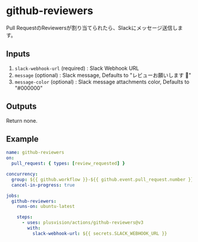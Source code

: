 # github-reviewers

Pull RequestのReviewersが割り当てられたら、Slackにメッセージ送信します。

## Inputs

1. `slack-webhook-url` (required) : Slack Webhook URL
2. `message` (optional) : Slack message, Defaults to "レビューお願いします :pray:"
3. `message-color` (optional) : Slack message attachments color, Defaults to "#000000"

## Outputs

Return none.

## Example

```yaml
name: github-reviewers
on:
  pull_request: { types: [review_requested] }

concurrency:
  group: ${{ github.workflow }}-${{ github.event.pull_request.number }}
  cancel-in-progress: true

jobs:
  github-reviewers:
    runs-on: ubuntu-latest

    steps:
      - uses: plusvision/actions/github-reviewers@v3
        with:
          slack-webhook-url: ${{ secrets.SLACK_WEBHOOK_URL }}
```

